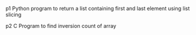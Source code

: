 p1
Python program to return a list containing first and last element using list slicing

p2
C Program to find inversion count of array
